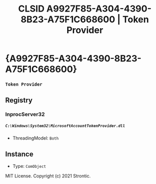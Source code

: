 ﻿---
title: "CLSID A9927F85-A304-4390-8B23-A75F1C668600 | Token Provider"
excerpt: What is COM-Object CLSID A9927F85-A304-4390-8B23-A75F1C668600?
---

# {A9927F85-A304-4390-8B23-A75F1C668600}

### `Token Provider`

## Registry


### InprocServer32

##### `C:\Windows\System32\MicrosoftAccountTokenProvider.dll`
* ThreadingModel: `Both`

## Instance

* Type: `ComObject`

MIT License. Copyright (c) 2021 Strontic.


